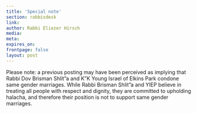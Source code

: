 ```yaml
---
title: 'Special note'
section: rabbisdesk
link:
author: Rabbi Eliezer Hirsch
media:
meta:
expires_on:
frontpage: false
layout: post
---
```


Please note: a previous posting may have been perceived as implying that Rabbi Dov Brisman Shlit”a and K”K Young Israel of Elkins Park condone same gender marriages. While Rabbi Brisman Shlit”a and YIEP believe in treating all people with respect and dignity, they are committed to upholding halacha, and therefore their position is not to support same gender marriages.
